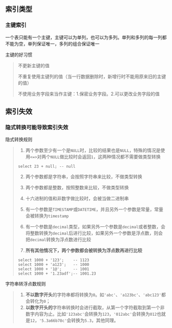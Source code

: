 ## 索引类型

### 主键索引

一个表只能有一个主键，主键可以为单列，也可以为多列。单列和多列的每一列都不能为空，单列保证唯一，多列的组合保证唯一

主键的好习惯

>不更新主键的值
>
>不重复使用主键列的值（当一行数据删除时，新增行时不能用原来旧的主键的值）
>
>不使用业务字段来当作主键：1.保密业务字段。2.可以更改业务字段的值

## 索引失效

### 隐式转换可能导致索引失效

隐式转换规则

>1. 两个参数至少有一个是`NULL`时，比较的结果也是`NULL`，特殊的情况是使用`<=>`对两个`NULL`做比较时会返回`1`，这两种情况都不需要做类型转换
>
>   ```mysql
>   select 23 + null; -- null
>   ```
>
>2. 两个参数都是字符串，会按照字符串来比较，不做类型转换
>
>3. 两个参数都是整数，按照整数来比较，不做类型转换
>
>4. 十六进制的值和非数字做比较时，会被当做二进制串
>
>5. 有一个参数是`TIMESTAMP`或`DATETIME`，并且另外一个参数是常量，常量会被转换为`timestamp`
>
>6. 有一个参数是`decimal`类型，如果另外一个参数是`decimal`或者整数，会将整数转换为`decimal`后进行比较，如果另外一个参数是浮点数，则会把`decimal`转换为浮点数进行比较
>
>7. **所有其他情况下，两个参数都会被转换为浮点数再进行比较**
>
>   ```mysql
>   select 1000 + '123';	-- 1123
>   select 1000 + 'a123';	-- 1000
>   select 1000 + '1@';		-- 1001
>   select 1000 + '1.23adf';-- 1001.23
>   ```
>
>   

字符串转浮点数规则

>1. **不以数字开头**的字符串都将转换为`0`。如`'abc'`、`'a123bc'`、`'abc123'`都会转化为`0`；
>2. **以数字开头的**字符串转换时会进行截取，从第一个字符截取到第一个非数字内容为止。比如`'123abc'`会转换为`123`，`'012abc'`会转换为`012`也就是`12`，`'5.3a66b78c'`会转换为`5.3`，其他同理。

```mysql

```

